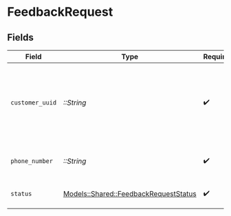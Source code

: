 # FeedbackRequest


## Fields

| Field                                                                                 | Type                                                                                  | Required                                                                              | Description                                                                           | Example                                                                               |
| ------------------------------------------------------------------------------------- | ------------------------------------------------------------------------------------- | ------------------------------------------------------------------------------------- | ------------------------------------------------------------------------------------- | ------------------------------------------------------------------------------------- |
| `customer_uuid`                                                                       | *::String*                                                                            | :heavy_check_mark:                                                                    | Your customer UUID, which can be found in the API settings in the dashboard.          |                                                                                       |
| `phone_number`                                                                        | *::String*                                                                            | :heavy_check_mark:                                                                    | An E.164 formatted phone number.                                                      | +1234567890                                                                           |
| `status`                                                                              | [Models::Shared::FeedbackRequestStatus](../../models/shared/feedbackrequeststatus.md) | :heavy_check_mark:                                                                    | The type of the feedback.                                                             | onboarded                                                                             |